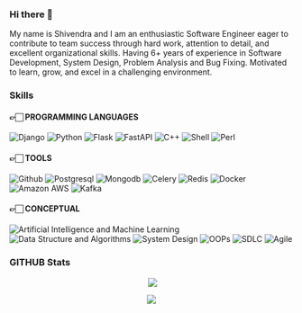 ### Hi there 👋

My name is Shivendra and I am an enthusiastic Software Engineer eager to contribute to team success through hard work, attention to detail, and excellent organizational skills. Having 6+ years of experience in Software Development, System Design, Problem Analysis and Bug Fixing. Motivated to learn, grow, and excel in a challenging environment.

### Skills

#### 👉🏻 PROGRAMMING LANGUAGES

![Django](https://img.shields.io/badge/django-092E20.svg?&style=for-the-badge&logo=django)
![Python](https://img.shields.io/badge/python-3776AB.svg?&style=for-the-badge&logo=python&logoColor=white)
![Flask](https://img.shields.io/badge/flask-000000.svg?&style=for-the-badge&logo=flask&logoColor=white)
![FastAPI](https://img.shields.io/badge/FastAPI-005571?style=for-the-badge&logo=fastapi&logoColor=white)
![C++](https://img.shields.io/badge/c++-00599C.svg?&style=for-the-badge&logo=c++&logoColor=white)
![Shell](https://img.shields.io/badge/shell-FFD500.svg?&style=for-the-badge&logo=shell&logoColor=white)
![Perl](https://img.shields.io/badge/perl-39457E.svg?&style=for-the-badge&logo=perl&logoColor=white)


#### 👉🏻 TOOLS
![Github](https://img.shields.io/badge/github-181717.svg?&style=for-the-badge&logo=github&logoColor=white)
![Postgresql](https://img.shields.io/badge/Postgresql-4169E1.svg?&style=for-the-badge&logo=Postgresql&logoColor=white)
![Mongodb](https://img.shields.io/badge/Mongodb-47A248.svg?&style=for-the-badge&logo=Mongodb&logoColor=white)
![Celery](https://img.shields.io/badge/celery-37814A.svg?&style=for-the-badge&logo=celery&logoColor=white)
![Redis](https://img.shields.io/badge/redis-DC382D.svg?&style=for-the-badge&logo=redis&logoColor=white)
![Docker](https://img.shields.io/badge/docker-2496ED.svg?&style=for-the-badge&logo=docker&logoColor=white)
![Amazon AWS](https://img.shields.io/badge/AWS-232F3E.svg?&style=for-the-badge&logo=amazonaws&logoColor=white)
![Kafka](https://img.shields.io/badge/Apache%20Kafka-000?style=for-the-badge&logo=apachekafka)


#### 👉🏻 CONCEPTUAL

![Artificial Intelligence and Machine Learning](https://img.shields.io/badge/Artificial%20Intelligence%20/%20Machine%20Learning-FF9E0F.svg?&style=for-the-badge&logoColor=white)
![Data Structure and Algorithms](https://img.shields.io/badge/Data%20Structure%20and%20Algorithms-A9225C.svg?&style=for-the-badge&logoColor=white)
![System Design](https://img.shields.io/badge/System%20Design-9999FF.svg?&style=for-the-badge&logoColor=white)
![OOPs](https://img.shields.io/badge/OOPS-006272.svg?&style=for-the-badge&logoColor=white)
![SDLC](https://img.shields.io/badge/sdlc-8BC0D0.svg?&style=for-the-badge&logoColor=white)
![Agile](https://img.shields.io/badge/Agile-66595C.svg?&style=for-the-badge&logoColor=white)


### GITHUB Stats

<p align ="center">&nbsp;<img align="center" src="https://github-readme-stats.vercel.app/api?username=kushshiv&show_icons=true&count_private=true&theme=react" />

<p align="center"><img align="center" src="http://github-readme-streak-stats.herokuapp.com?user=kushshiv&theme=react" />  
